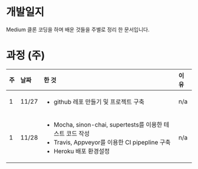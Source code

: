 # 개발일지

Medium 클론 코딩을 하며 배운 것들을 주별로 정리 한 문서입니다.

# 과정 (주)

|주|날짜|한 것|이유|
|:-|:--|:----|:---|
|1|11/27|<ul><li>github 레포 만들기 및 프로젝트 구축</li></ul>|n/a|
|1|11/28|<ul><li>Mocha, sinon-chai, supertests를 이용한 테스트 코드 작성</li><li>Travis, Appveyor를 이용한 CI pipepline 구축</li><li>Heroku 배포 환경설정</li></ul>|n/a|